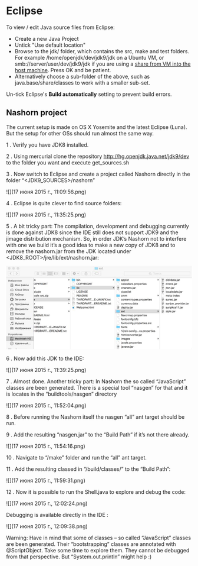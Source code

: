 # Eclipse

To view / edit Java source files from Eclipse:
 - Create a new Java Project
 - Untick "Use default location" 
 - Browse to the jdk/ folder, which contains the src, make and test folders. For example /home/openjdk/dev/jdk9/jdk on a Ubuntu VM, or smb://server/user/dev/jdk9/jdk if you are using a [share from VM into the host machine](../virtual-machines/sharing_host_folder_with_guest_vm.md). Press OK and be patient.
 - Alternatively choose a sub-folder of the above, such as java.base/share/classes to work with a smaller sub-set.
 
Un-tick Eclipse's **Build automatically** setting to prevent build errors.

## Nashorn project

The current setup is made on OS X Yosemite and the latest Eclipse (Luna). But the setup for other OSs should run almost the same way.

1 . Verify you have JDK8 installed.

2 . Using mercurial clone the repository http://hg.openjdk.java.net/jdk9/dev to the folder you want and execute get_sources.sh

3 . Now switch to Eclipse and create a project called Nashorn directly in the folder “<JDK9_SOURCES>/nashorn”

![](17 июня 2015 г., 11:09:56.png)

4 . Eclipse is quite clever to find source folders:

![](17 июня 2015 г., 11:35:25.png)
 

5 . A bit tricky part: The compilation, development and debugging currently is done against JDK8 since the IDE still does not support JDK9 and the jimage distribution mechanism. So, in order JDK’s Nashorn not to interfere with one we build it’s a good idea to make a new copy of JDK8 and to remove the nashorn.jar from the JDK located under <JDK8_ROOT>/jre/lib/ext/nashorn.jar:

![](11.jpg)

6 . Now add this JDK to the IDE:

![](17 июня 2015 г., 11:39:25.png)

7 .  Almost done. Another tricky part: In Nashorn the so called “JavaScript” classes are been generated. There is a special tool “nasgen” for that and it is locates in the “buildtools/nasgen” directory

![](17 июня 2015 г., 11:52:04.png)

8 . Before running the Nashorn itself the nasgen “all” ant target should be run.

9 . Add the resulting “nasgen.jar” to the “Build Path” if it’s not there already.

![](17 июня 2015 г., 11:54:16.png)

10 . Navigate to “<nashorn>/make” folder and run the “all” ant target.

11 . Add the resulting classed in “<nashorn>/build/classes/” to the “Build Path”:

![](17 июня 2015 г., 11:59:31.png)

12 . Now it is possible to run the Shell.java to explore and debug the code:

![](17 июня 2015 г., 12:02:24.png)
 

Debugging is available directly in the IDE :

![](17 июня 2015 г., 12:09:38.png)
 

Warning: Have in mind that some of classes – so called “JavaScript” classes are been generated. Their “bootstrapping” classes are annotated with @ScriptObject. Take some time to explore them. They cannot be debugged from that perspective. But “System.out.println” might help :)
